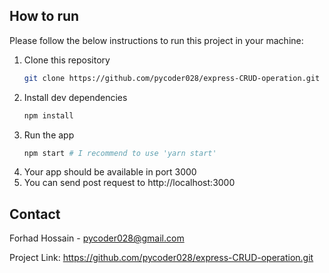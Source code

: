 <!-- HOW TO RUN -->

## How to run

Please follow the below instructions to run this project in your machine:

1. Clone this repository
   ```sh
   git clone https://github.com/pycoder028/express-CRUD-operation.git
   ```
2. Install dev dependencies
   ```sh
   npm install
   ```
3. Run the app
   ```sh
   npm start # I recommend to use 'yarn start'
   ```
4. Your app should be available in port 3000
5. You can send post request to http://localhost:3000

<!-- CONTACT -->

## Contact

Forhad Hossain - [pycoder028@gmail.com](mailto:pycoder028@gmail.com)

Project Link: https://github.com/pycoder028/express-CRUD-operation.git
